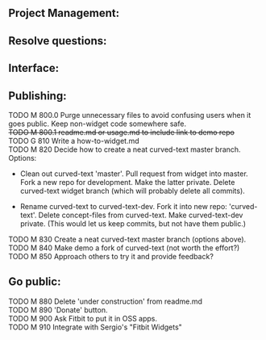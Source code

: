Project Management:
-

Resolve questions:
-

Interface:
-

Publishing:
-
TODO M 800.0 Purge unnecessary files to avoid confusing users when it goes public. Keep non-widget code somewhere safe.\
~~TODO M 800.1 readme.md or usage.md to include link to demo repo~~\
TODO G 810 Write a how-to-widget.md\
TODO M 820 Decide how to create a neat curved-text master branch. Options:

* Clean out curved-text 'master'. Pull request from widget into master. Fork a new repo for development. Make the latter private. Delete curved-text widget branch (which will probably delete all commits).

* Rename curved-text to curved-text-dev. Fork it into new repo: 'curved-text'. Delete concept-files from curved-text. Make curved-text-dev private. (This would let us keep commits, but not have them public.)

TODO M 830 Create a neat curved-text master branch (options above).\
TODO M 840 Make demo a fork of curved-text (not worth the effort?)\
TODO M 850 Approach others to try it and provide feedback?

 Go public:
 -
TODO M 880 Delete 'under construction' from readme.md\
TODO M 890 'Donate' button.\
TODO M 900 Ask Fitbit to put it in OSS apps.\
TODO M 910 Integrate with Sergio's "Fitbit Widgets"
